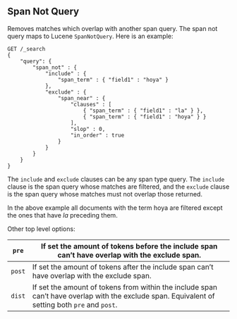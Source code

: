 ## Span Not Query

Removes matches which overlap with another span query. The span not query maps to Lucene `SpanNotQuery`. Here is an example:
    
    
    GET /_search
    {
        "query": {
            "span_not" : {
                "include" : {
                    "span_term" : { "field1" : "hoya" }
                },
                "exclude" : {
                    "span_near" : {
                        "clauses" : [
                            { "span_term" : { "field1" : "la" } },
                            { "span_term" : { "field1" : "hoya" } }
                        ],
                        "slop" : 0,
                        "in_order" : true
                    }
                }
            }
        }
    }

The `include` and `exclude` clauses can be any span type query. The `include` clause is the span query whose matches are filtered, and the `exclude` clause is the span query whose matches must not overlap those returned.

In the above example all documents with the term hoya are filtered except the ones that have _la_ preceding them.

Other top level options:

`pre`| If set the amount of tokens before the include span can’t have overlap with the exclude span.     
---|---    
`post`| If set the amount of tokens after the include span can’t have overlap with the exclude span.     
`dist`| If set the amount of tokens from within the include span can’t have overlap with the exclude span. Equivalent of setting both `pre` and `post`. 
